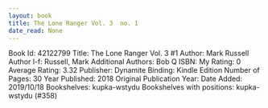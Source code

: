 ```yaml
---
layout: book
title: The Lone Ranger Vol. 3  no. 1
date_read: None
---
```


Book Id: 42122799
Title: The Lone Ranger Vol. 3 #1
Author: Mark   Russell
Author l-f: Russell, Mark
Additional Authors: Bob Q
ISBN: 
My Rating: 0
Average Rating: 3.32
Publisher: Dynamite
Binding: Kindle Edition
Number of Pages: 30
Year Published: 2018
Original Publication Year: 
Date Added: 2019/10/18
Bookshelves: kupka-wstydu
Bookshelves with positions: kupka-wstydu (#358)

